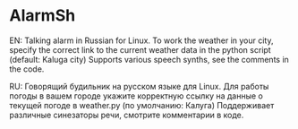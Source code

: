 # AlarmSh
EN: Talking alarm in Russian for Linux. To work the weather in your city, specify the correct link to the current weather data in the python script (default: Kaluga city)
Supports various speech synths, see the comments in the code. 

RU: Говорящий будильник на русском языке для Linux. Для работы погоды в вашем городе укажите корректную ссылку на данные о текущей погоде в weather.py (по умолчанию: Калуга) 
Поддерживает различные синезаторы речи, смотрите комментарии в коде.

